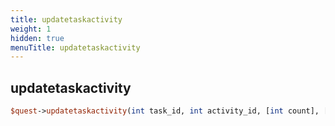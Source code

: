 ```yaml
---
title: updatetaskactivity
weight: 1
hidden: true
menuTitle: updatetaskactivity
---
```

## updatetaskactivity
```perl
$quest->updatetaskactivity(int task_id, int activity_id, [int count], [bool ignore_quest_update = false])
```